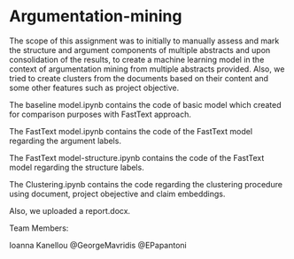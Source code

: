 # Argumentation-mining
The scope of this assignment was to initially to manually assess and mark the structure and argument components of multiple abstracts and upon consolidation of the results, to create a machine learning model in the context of argumentation mining from multiple abstracts provided. Also, we tried to create clusters from the documents based on their content and some other features such as project objective.

The baseline model.ipynb contains the code of  basic model which created for comparison purposes with FastText approach.

The FastText model.ipynb contains the code of the FastText model regarding the argument labels.

The FastText model-structure.ipynb contains the code of the FastText model regarding the structure labels.

The Clustering.ipynb contains the code regarding the clustering procedure using document, project obejective and claim embeddings.

Also, we uploaded a report.docx.

Team Members: 

Ioanna Kanellou 
@GeorgeMavridis
@EPapantoni
